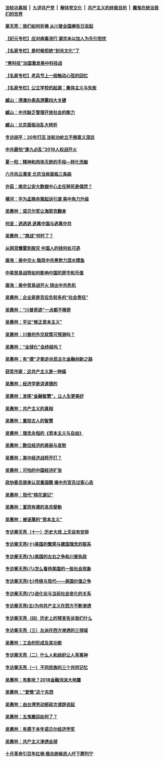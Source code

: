 

####  [法轮功真相](../../../../basic/blob/master/README.md?t=06290831) &nbsp;|&nbsp; [九评共产党](../../../../9ping.md/blob/master/README.md?t=06290831) &nbsp;|&nbsp; [解体党文化](../../../../jtdwh.md/blob/master/README.md?t=06290831)  &nbsp;|&nbsp; [共产主义的终极目的](../../../../gczydzjmd.md/blob/master/README.md?t=06290831) &nbsp;|&nbsp; [魔鬼在统治我们的世界](../../../../mgztzwmdsj.md/blob/master/README.md?t=06290831) 

#### [章天亮：我们如何祈祷 从川普全国祷告日说起](../pages/nsc423/n11944627.md?t=06290831) 

#### [【纪元专栏】应对病毒流行 渥京未以加人为先引担忧](../pages/nsc423/n11875714.md?t=06290831) 

#### [【名家专栏】是时候拒绝“封杀文化”了](../pages/nsc423/n11814093.md?t=06290831) 

#### [“黑科技”治国激发美中科技战](../pages/nsc423/n11638056.md?t=06290831) 

#### [【名家专栏】老兵节上一段触动心弦的回忆](../pages/nsc423/n11646016.md?t=06290831) 

#### [【名家专栏】公立学校的起源：集体主义与失败](../pages/nsc423/n11601833.md?t=06290831) 

#### [臧山：港澳办表态透露四大关键](../pages/nsc423/n11421628.md?t=06290831) 

#### [臧山：中共缺乏管理开放社会的能力](../pages/nsc423/n11407457.md?t=06290831) 

#### [臧山：北京面临治乱大转折](../pages/nsc423/n11406895.md?t=06290831) 

#### [专访胡平：20年打压 法轮功屹立不倒意义深远](../pages/nsc423/n11398800.md?t=06290831) 

#### [中共最怕“逢九必乱”2019人权战开火](../pages/nsc423/n11385248.md?t=06290831) 

#### [夏一阳：精神和肉体灭绝的手段—转化洗脑](../pages/nsc423/n11368250.md?t=06290831) 

#### [六月风云激变 北京当局面临三条路](../pages/nsc423/n11313668.md?t=06290831) 

#### [许茹：南京公安大数据中心主任猝死是偶然？](../pages/nsc423/n11064744.md?t=06290831) 

#### [横河：华为孟晚舟案起诉引渡 美中角力升级](../pages/nsc423/n11027230.md?t=06290831) 

#### [吴惠林：诺贝尔奖让海耶克翻身](../pages/nsc423/n10890049.md?t=06290831) 

#### [何坚：逃逃逃 逃离中国与逃离中共](../pages/nsc423/n10592891.md?t=06290831) 

#### [吴惠林：“商战”何时了？](../pages/nsc423/n10573558.md?t=06290831) 

#### [从网贷爆雷到股灾 中国人的钱何处可逃](../pages/nsc423/n10572800.md?t=06290831) 

#### [唐浩：美中交火 隐现中共黑势力混水摸鱼](../pages/nsc423/n10544040.md?t=06290831) 

#### [中美贸易战将如何影响中国的房市和币值](../pages/nsc423/n10543697.md?t=06290831) 

#### [唐浩：美中贸易战开火 烧出中共危机](../pages/nsc423/n10540126.md?t=06290831) 

#### [吴惠林：企业家是否应负较多的“社会责任”](../pages/nsc423/n10535022.md?t=06290831) 

#### [吴惠林：“川普奇迹”一点都不稀奇](../pages/nsc423/n10512808.md?t=06290831) 

#### [吴惠林：平议“修正资本主义”](../pages/nsc423/n10495724.md?t=06290831) 

#### [吴惠林：川普的外交政策可预测吗？](../pages/nsc423/n10462387.md?t=06290831) 

#### [吴惠林：“全球化”会终结吗？](../pages/nsc423/n10452838.md?t=06290831) 

#### [吴惠林：有“德”才能走向民主化金融创新之路](../pages/nsc423/n10432292.md?t=06290831) 

#### [获奖作家：这共产主义是一种癌](../pages/nsc423/n10431541.md?t=06290831) 

#### [吴惠林：经济学是讲道德的](../pages/nsc423/n10398014.md?t=06290831) 

#### [吴惠林：发挥“金融智慧”，让人生更美好](../pages/nsc423/n10375019.md?t=06290831) 

#### [吴惠林：共产主义的真相](../pages/nsc423/n10351394.md?t=06290831) 

#### [吴惠林：重拾古人的智慧](../pages/nsc423/n10337691.md?t=06290831) 

#### [吴惠林：理念永恒的《资本主义与自由》](../pages/nsc423/n10316274.md?t=06290831) 

#### [吴惠林：数位经济的美丽与哀愁](../pages/nsc423/n10292946.md?t=06290831) 

#### [吴惠林：美中经济战将开打？](../pages/nsc423/n10258825.md?t=06290831) 

#### [吴惠林：可怕的中国经济扩张](../pages/nsc423/n10219147.md?t=06290831) 

#### [政协委员提承认双重国籍 揭中共官员过客心态](../pages/nsc423/n10208809.md?t=06290831) 

#### [吴惠林：现代“桃花源记”](../pages/nsc423/n10185234.md?t=06290831) 

#### [吴惠林：富而有德的洛克斐勒](../pages/nsc423/n10142264.md?t=06290831) 

#### [吴惠林：被诬蔑的“资本主义”](../pages/nsc423/n10124816.md?t=06290831) 

#### [专访章天亮（十一）历史大戏 上天自有安排](../pages/nsc423/n10094905.md?t=06290831) 

#### [专访章天亮(十)美国的繁荣与建国理念的联系](../pages/nsc423/n10094899.md?t=06290831) 

#### [专访章天亮(九)美国的左右之争和川普执政](../pages/nsc423/n10094889.md?t=06290831) 

#### [专访章天亮(八)怎么看待美国的一些社会现象](../pages/nsc423/n10094857.md?t=06290831) 

#### [专访章天亮(七)传统与现代——美国价值之争](../pages/nsc423/n10093140.md?t=06290831) 

#### [专访章天亮(六)进化论与当前社会变化的关系](../pages/nsc423/n10092036.md?t=06290831) 

#### [专访章天亮(五)为何共产主义在西方不断渗透](../pages/nsc423/n10083620.md?t=06290831) 

#### [专访章天亮（四）历史上的预言告诉我们什么](../pages/nsc423/n10083606.md?t=06290831) 

#### [专访章天亮（三）左派在西方渗透的三领域](../pages/nsc423/n10081115.md?t=06290831) 

#### [吴惠林：工会的形成及其功能](../pages/nsc423/n10080633.md?t=06290831) 

#### [专访章天亮（二）什么人和组织让人背离神](../pages/nsc423/n10076637.md?t=06290831) 

#### [专访章天亮（一）不同民族的三个共同记忆](../pages/nsc423/n10074188.md?t=06290831) 

#### [吴惠林：有影呒？2018金融泡沫大地震](../pages/nsc423/n10040534.md?t=06290831) 

#### [吴惠林：“爱情”这个东西](../pages/nsc423/n10019423.md?t=06290831) 

#### [吴惠林：由台湾劳动部政次请辞说起](../pages/nsc423/n9979679.md?t=06290831) 

#### [吴惠林：五鬼搬运如何了？](../pages/nsc423/n9925338.md?t=06290831) 

#### [吴惠林：有感于本年诺贝尔经济学奖](../pages/nsc423/n9871883.md?t=06290831) 

#### [吴惠林：共产主义渗透全球](../pages/nsc423/n9812748.md?t=06290831) 

#### [十月革命引百年红祸 俄总统候选人吁下葬列宁](../pages/nsc423/n9810182.md?t=06290831) 

